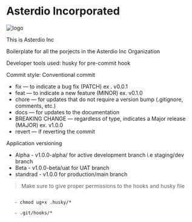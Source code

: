 # Asterdio Incorporated

![logo](https://asterdio.com/wp-content/uploads/2022/06/asterdio-light.png)

This is Asterdio Inc

Boilerplate for all the porjects in the Asterdio Inc Organization

Developer tools used:
husky for pre-commit hook

Commit style:
Conventional commit

- fix — to indicate a bug fix (PATCH) ex . v0.0.1
- feat — to indicate a new feature (MINOR) ex. v0.1.0
- chore — for updates that do not require a version bump (.gitignore, comments, etc.)
- docs — for updates to the documentation
- BREAKING CHANGE — regardless of type, indicates a Major release (MAJOR) ex. v1.0.0
- revert — if reverting the commit

Application versioning
- Alpha - v1.0.0-alpha/ for active development branch i.e staging/dev branch
- Beta - v1.0.0-beta/uat for UAT branch 
- standrad - v1.0.0 for production/main branch

> Make sure to give proper permissions to the hooks and husky file

<code>
   - chmod ug+x .husky/*
</code>

<code>
   - .git/hooks/*
</code>
